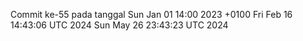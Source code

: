 Commit ke-55 pada tanggal Sun Jan 01 14:00 2023 +0100
Fri Feb 16 14:43:06 UTC 2024
Sun May 26 23:43:23 UTC 2024
